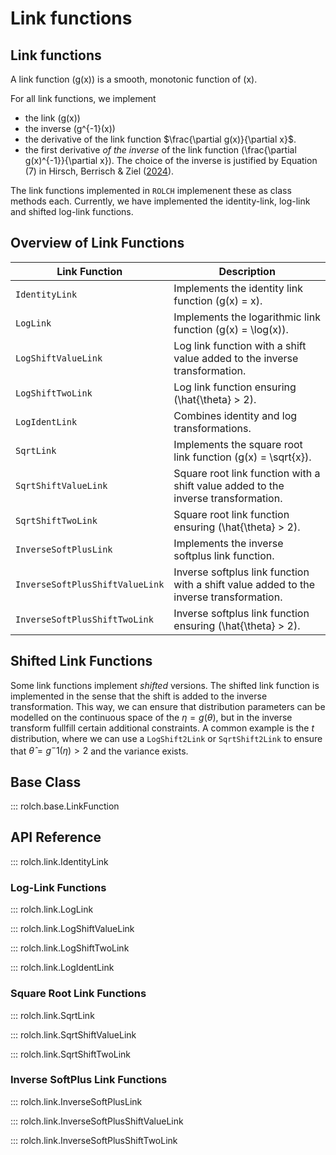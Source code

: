 # Link functions 

## Link functions 

A link function \(g(x)\) is a smooth, monotonic function of \(x\). 

For all link functions, we implement 

- the link \(g(x)\)
- the inverse \(g^{-1}(x)\)
- the derivative of the link function $\frac{\partial g(x)}{\partial x}$.
- the first derivative _of the inverse_ of the link function \(\frac{\partial g(x)^{-1}}{\partial x}\). The choice of the inverse is justified by Equation (7) in Hirsch, Berrisch & Ziel ([2024](https://github.com/simon-hirsch/rolch/blob/main/paper.pdf)). 

The link functions implemented in `ROLCH` implemenent these as class methods each. Currently, we have implemented the identity-link, log-link and  shifted log-link functions.


## Overview of Link Functions

| Link Function                  | Description                                                                                     |
|--------------------------------|-------------------------------------------------------------------------------------------------|
| `IdentityLink`                 | Implements the identity link function \(g(x) = x\).                                            |
| `LogLink`                      | Implements the logarithmic link function \(g(x) = \log(x)\).                                   |
| `LogShiftValueLink`            | Log link function with a shift value added to the inverse transformation.                      |
| `LogShiftTwoLink`              | Log link function ensuring \(\hat{\theta} > 2\).                                              |
| `LogIdentLink`                 | Combines identity and log transformations.                                                    |
| `SqrtLink`                     | Implements the square root link function \(g(x) = \sqrt{x}\).                                 |
| `SqrtShiftValueLink`           | Square root link function with a shift value added to the inverse transformation.              |
| `SqrtShiftTwoLink`             | Square root link function ensuring \(\hat{\theta} > 2\).                                      |
| `InverseSoftPlusLink`          | Implements the inverse softplus link function.                                                |
| `InverseSoftPlusShiftValueLink`| Inverse softplus link function with a shift value added to the inverse transformation.         |
| `InverseSoftPlusShiftTwoLink`  | Inverse softplus link function ensuring \(\hat{\theta} > 2\).                                 |

## Shifted Link Functions

Some link functions implement _shifted_ versions. The shifted link function is implemented in the sense that the shift is added to the inverse transformation. This way, we can ensure that distribution parameters can be modelled on the continuous space of the $\eta = g(\theta)$, but in the inverse transform fullfill certain additional constraints. A common example is the $t$ distribution, where we can use a `LogShift2Link` or `SqrtShift2Link` to ensure that $\hat{\theta} = g^-1(\eta) > 2$ and the variance exists.

## Base Class

::: rolch.base.LinkFunction

## API Reference

::: rolch.link.IdentityLink

### Log-Link Functions

::: rolch.link.LogLink

::: rolch.link.LogShiftValueLink

::: rolch.link.LogShiftTwoLink

::: rolch.link.LogIdentLink

### Square Root Link Functions

::: rolch.link.SqrtLink

::: rolch.link.SqrtShiftValueLink

::: rolch.link.SqrtShiftTwoLink


### Inverse SoftPlus Link Functions

::: rolch.link.InverseSoftPlusLink

::: rolch.link.InverseSoftPlusShiftValueLink

::: rolch.link.InverseSoftPlusShiftTwoLink